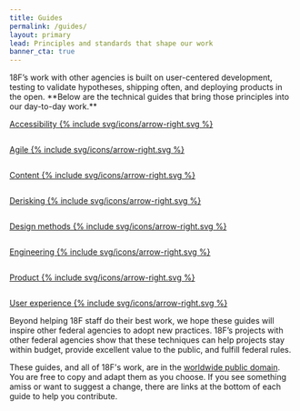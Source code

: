 ```yaml
---
title: Guides
permalink: /guides/
layout: primary
lead: Principles and standards that shape our work
banner_cta: true
---
```


<div class="font-sans-lg" markdown=1>
  18F’s work with other agencies is built on user-centered development, testing to validate hypotheses, shipping often, and deploying products in the open. **Below are the technical guides that bring those principles into our day-to-day work.**
</div>

<div class="page-guides">
  <div class="usa-grid-full grid-row">
    <div class="graphic-list-item">
      <a class="graphic-list-link" href="{{ site.baseurl }}/{{ page.collection }}/accessibility/">
        <img src="{{ site.baseurl }}/assets/img/guides/accessibility.svg" alt="">
        <p class="link-arrow-right">
          Accessibility
          {% include svg/icons/arrow-right.svg %}
        </p>
      </a>
    </div>
    <div class="graphic-list-item">
      <a class="graphic-list-link" href="https://agile.18f.gov/">
        <img src="{{ site.baseurl }}/assets/img/guides/agile.svg" alt="">
        <p class="link-arrow-right">
          Agile
          {% include svg/icons/arrow-right.svg %}
        </p>
      </a>
    </div>
    <div class="graphic-list-item">
      <a class="graphic-list-link" href="https://pages.18f.gov/content-guide/">
        <img src="{{ site.baseurl }}/assets/img/guides/content.svg" alt="">
        <p class="link-arrow-right">
          Content
          {% include svg/icons/arrow-right.svg %}
        </p>
      </a>
    </div>
    <div class="graphic-list-item">
      <a class="graphic-list-link" href="https://derisking-guide.18f.gov/">
        <img src="{{ site.baseurl }}/assets/img/guides/derisking.svg" alt="">
        <p class="link-arrow-right">
          Derisking
          {% include svg/icons/arrow-right.svg %}
        </p>
      </a>
    </div>
    <div class="graphic-list-item">
      <a class="graphic-list-link" href="https://methods.18f.gov/">
        <img src="{{ site.baseurl }}/assets/img/guides/design-methods.svg" alt="">
        <p class="link-arrow-right">
          Design methods
          {% include svg/icons/arrow-right.svg %}
        </p>
      </a>
    </div>
    <div class="graphic-list-item">
      <a class="graphic-list-link" href="https://engineering.18f.gov/">
        <img src="{{ site.baseurl }}/assets/img/guides/engineering.svg" alt="">
        <p class="link-arrow-right">
          Engineering
          {% include svg/icons/arrow-right.svg %}
        </p>
      </a>
    </div>
    <div class="graphic-list-item">
      <a class="graphic-list-link" href="https://product-guide.18f.gov/">
        <img src="{{ site.baseurl }}/assets/img/guides/product.svg" alt="">
        <p class="link-arrow-right">
          Product
          {% include svg/icons/arrow-right.svg %}
        </p>
      </a>
    </div>
    <div class="graphic-list-item">
      <a class="graphic-list-link" href="https://ux-guide.18f.gov/">
        <img src="{{ site.baseurl }}/assets/img/guides/user-interviews-love--c.svg" alt="">
        <p class="link-arrow-right">
          User experience
          {% include svg/icons/arrow-right.svg %}
        </p>
      </a>
    </div>
  </div>
</div>

Beyond helping 18F staff do their best work, we hope these guides will inspire other federal agencies to adopt new practices. 18F’s projects with other federal agencies show that these techniques can help projects stay within budget, provide excellent value to the public, and fulfill federal rules.

These guides, and all of 18F's work, are in the [worldwide public domain](https://github.com/18F/18f.gsa.gov/blob/main/LICENSE.md). You are free to copy and adapt them as you choose. If you see something amiss or want to suggest a change, there are links at the bottom of each guide to help you contribute.
